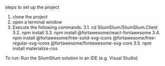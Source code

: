 steps to set up the project
1. clone the project
2. open a terminal window
3. Execute the following commands:
  3.1. cd SliumSlium/SliumSlium.Client
  3.2. npm install
  3.3. npm install @fortawesome/react-fontawesome
  3.4. npm install @fortawesome/free-solid-svg-icons @fortawesome/free-regular-svg-icons @fortawesome/fontawesome-svg-core
  3.5. npm install materialize-css

To run:
  Run the SliumSlium solution in an IDE (e.g. Visual Studio)
